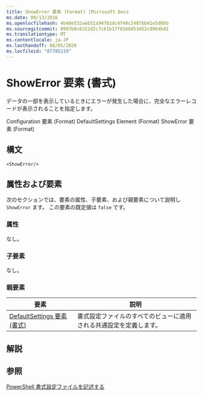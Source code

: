 ```yaml
---
title: ShowError 要素 (Format) |Microsoft Docs
ms.date: 09/13/2016
ms.openlocfilehash: 4b48e532aeb51a947b1dc4f49c2487bb41e5d0bb
ms.sourcegitcommit: 0907b8c6322d2c7c61b17f8168d53452c8964b41
ms.translationtype: MT
ms.contentlocale: ja-JP
ms.lasthandoff: 08/05/2020
ms.locfileid: "87785219"
---
```

# <a name="showerror-element-format"></a>ShowError 要素 (書式)

データの一部を表示しているときにエラーが発生した場合に、完全なエラーレコードが表示されることを指定します。

Configuration 要素 (Format) DefaultSettings Element (Format) ShowError 要素 (Format)

## <a name="syntax"></a>構文

```scr
<ShowError/>
```

## <a name="attributes-and-elements"></a>属性および要素

次のセクションでは、要素の属性、子要素、および親要素について説明し `ShowError` ます。 この要素の既定値は `false` です。

### <a name="attributes"></a>属性

なし。

### <a name="child-elements"></a>子要素

なし。

### <a name="parent-elements"></a>親要素

|要素|説明|
|-------------|-----------------|
|[DefaultSettings 要素 (書式)](./defaultsettings-element-format.md)|書式設定ファイルのすべてのビューに適用される共通設定を定義します。|

## <a name="remarks"></a>解説

## <a name="see-also"></a>参照

[PowerShell 書式設定ファイルを記述する](./writing-a-powershell-formatting-file.md)
